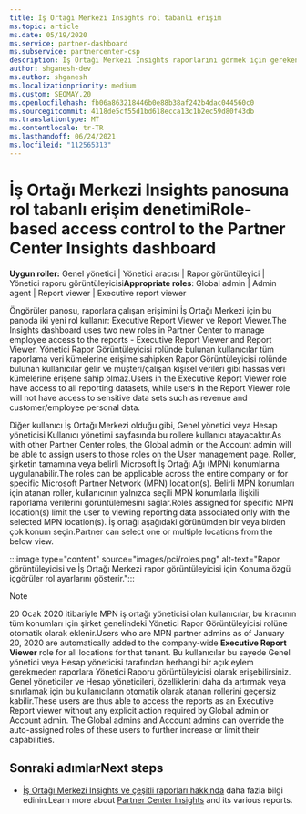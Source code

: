```yaml
---
title: İş Ortağı Merkezi Insights rol tabanlı erişim
ms.topic: article
ms.date: 05/19/2020
ms.service: partner-dashboard
ms.subservice: partnercenter-csp
description: İş Ortağı Merkezi Insights raporlarını görmek için gereken roller hakkında bilgi edinin. Bunlar, Executive Report Viewer ve Report Viewer rollerini içerir.
author: shganesh-dev
ms.author: shganesh
ms.localizationpriority: medium
ms.custom: SEOMAY.20
ms.openlocfilehash: fb06a863218446b0e88b38af242b4dac044560c0
ms.sourcegitcommit: 4118de5cf55d1bd618ecca13c1b2ec59d80f43db
ms.translationtype: MT
ms.contentlocale: tr-TR
ms.lasthandoff: 06/24/2021
ms.locfileid: "112565313"
---
```

# <a name="role-based-access-control-to-the-partner-center-insights-dashboard"></a><span data-ttu-id="c8cf0-104">İş Ortağı Merkezi Insights panosuna rol tabanlı erişim denetimi</span><span class="sxs-lookup"><span data-stu-id="c8cf0-104">Role-based access control to the Partner Center Insights dashboard</span></span>

<span data-ttu-id="c8cf0-105">**Uygun roller:** Genel yönetici | Yönetici aracısı | Rapor görüntüleyici | Yönetici raporu görüntüleyicisi</span><span class="sxs-lookup"><span data-stu-id="c8cf0-105">**Appropriate roles**: Global admin | Admin agent | Report viewer | Executive report viewer</span></span>

<span data-ttu-id="c8cf0-106">Öngörüler panosu, raporlara çalışan erişimini İş Ortağı Merkezi için bu panoda iki yeni rol kullanır: Executive Report Viewer ve Report Viewer.</span><span class="sxs-lookup"><span data-stu-id="c8cf0-106">The Insights dashboard uses two new roles in Partner Center to manage employee access to the reports - Executive Report Viewer and Report Viewer.</span></span>  <span data-ttu-id="c8cf0-107">Yönetici Rapor Görüntüleyicisi rolünde bulunan kullanıcılar tüm raporlama veri kümelerine erişime sahipken Rapor Görüntüleyicisi rolünde bulunan kullanıcılar gelir ve müşteri/çalışan kişisel verileri gibi hassas veri kümelerine erişene sahip olmaz.</span><span class="sxs-lookup"><span data-stu-id="c8cf0-107">Users in the Executive Report Viewer role have access to all reporting datasets, while users in the Report Viewer role will not have access to sensitive data sets such as revenue and customer/employee personal data.</span></span>  

<span data-ttu-id="c8cf0-108">Diğer kullanıcı İş Ortağı Merkezi olduğu gibi, Genel yönetici veya Hesap yöneticisi Kullanıcı yönetimi sayfasında bu rollere kullanıcı atayacaktır.</span><span class="sxs-lookup"><span data-stu-id="c8cf0-108">As with other Partner Center roles, the Global admin or the Account admin will be able to assign users to those roles on the User management page.</span></span> <span data-ttu-id="c8cf0-109">Roller, şirketin tamamına veya belirli Microsoft İş Ortağı Ağı (MPN) konumlarına uygulanabilir.</span><span class="sxs-lookup"><span data-stu-id="c8cf0-109">The roles can be applicable across the entire company or for specific Microsoft Partner Network (MPN) location(s).</span></span> <span data-ttu-id="c8cf0-110">Belirli MPN konumları için atanan roller, kullanıcının yalnızca seçili MPN konumlarla ilişkili raporlama verilerini görüntülemesini sağlar.</span><span class="sxs-lookup"><span data-stu-id="c8cf0-110">Roles assigned for specific MPN location(s) limit the user to viewing reporting data associated only with the selected MPN location(s).</span></span> <span data-ttu-id="c8cf0-111">İş ortağı aşağıdaki görünümden bir veya birden çok konum seçin.</span><span class="sxs-lookup"><span data-stu-id="c8cf0-111">Partner can select one or multiple locations from the below view.</span></span>

:::image type="content" source="images/pci/roles.png" alt-text="Rapor görüntüleyicisi ve İş Ortağı Merkezi rapor görüntüleyicisi için Konuma özgü içgörüler rol ayarlarını gösterir.":::

>[!Note]
> <span data-ttu-id="c8cf0-113">20 Ocak 2020 itibariyle MPN iş ortağı yöneticisi olan kullanıcılar, bu  kiracının tüm konumları için şirket genelindeki Yönetici Rapor Görüntüleyicisi rolüne otomatik olarak eklenir.</span><span class="sxs-lookup"><span data-stu-id="c8cf0-113">Users who are MPN partner admins as of January 20, 2020 are automatically added to the company-wide **Executive Report Viewer** role for all locations for that tenant.</span></span> <span data-ttu-id="c8cf0-114">Bu kullanıcılar bu sayede Genel yönetici veya Hesap yöneticisi tarafından herhangi bir açık eylem gerekmeden raporlara Yönetici Raporu görüntüleyicisi olarak erişebilirsiniz. Genel yöneticiler ve Hesap yöneticileri, özelliklerini daha da artırmak veya sınırlamak için bu kullanıcıların otomatik olarak atanan rollerini geçersiz kabilir.</span><span class="sxs-lookup"><span data-stu-id="c8cf0-114">These users are thus able to access the reports as an Executive Report viewer without any explicit action required by Global admin or Account admin. The Global admins and Account admins can override the auto-assigned roles of these users to further increase or limit their capabilities.</span></span>

## <a name="next-steps"></a><span data-ttu-id="c8cf0-115">Sonraki adımlar</span><span class="sxs-lookup"><span data-stu-id="c8cf0-115">Next steps</span></span>

- <span data-ttu-id="c8cf0-116">[İş Ortağı Merkezi Insights ve çeşitli raporları hakkında](partner-center-insights.md) daha fazla bilgi edinin.</span><span class="sxs-lookup"><span data-stu-id="c8cf0-116">Learn more about [Partner Center Insights](partner-center-insights.md) and its various reports.</span></span>
